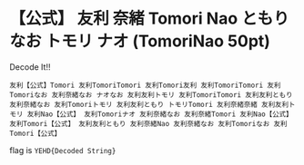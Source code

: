 # 【公式】 友利 奈緒 Tomori Nao ともり なお トモリ ナオ (TomoriNao 50pt)

Decode It!!
```
友利【公式】Tomori 友利TomoriTomori 友利Tomori友利 友利TomoriTomori 友利Tomoriなお 友利奈緒なお ナオなお 友利友利トモリ 友利TomoriTomori 友利友利ともり 友利奈緒なお 友利Tomoriトモリ 友利友利ともり トモリTomori 友利奈緒奈緒 友利友利トモリ 友利Nao【公式】 友利Tomoriナオ 友利奈緒なお 友利奈緒Tomori 友利Nao【公式】 友利Tomori【公式】 友利友利ともり 友利奈緒Nao 友利奈緒なお 友利Tomoriなお 友利Tomori【公式】
```

flag is ```YEHD{Decoded String}```  
